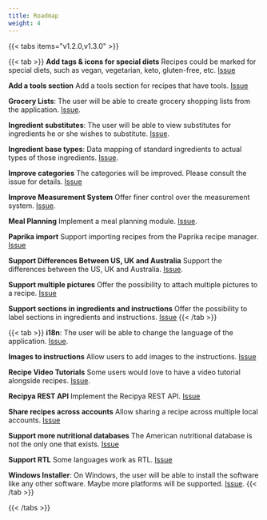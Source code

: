 ```yaml
---
title: Roadmap
weight: 4
---
```


{{< tabs items="v1.2.0,v1.3.0" >}}

{{< tab >}}
**Add tags & icons for special diets**
Recipes could be marked for special diets, such as vegan, vegetarian, keto, gluten-free, etc.
[Issue](https://github.com/reaper47/recipya/issues/208)

**Add a tools section**
Add a tools section for recipes that have tools.
[Issue](https://github.com/reaper47/recipya/issues/261)

**Grocery Lists**:
The user will be able to create grocery shopping lists from the application.
[Issue](https://github.com/reaper47/recipya/issues/103).

**Ingredient substitutes**:
The user will be able to view substitutes for ingredients he or she wishes to substitute.
[Issue](https://github.com/reaper47/recipya/issues/37).

**Ingredient base types**:
Data mapping of standard ingredients to actual types of those ingredients.
[Issue](https://github.com/reaper47/recipya/issues/116).

**Improve categories**
The categories will be improved. Please consult the issue for details.
[Issue](https://github.com/reaper47/recipya/issues/258)

**Improve Measurement System**
Offer finer control over the measurement system. 
[Issue](https://github.com/reaper47/recipya/issues/175).

**Meal Planning**
Implement a meal planning module.
[Issue](https://github.com/reaper47/recipya/issues/178).

**Paprika import**
Support importing recipes from the Paprika recipe manager.
[Issue](https://github.com/reaper47/recipya/issues/265)

**Support Differences Between US, UK and Australia**
Support the differences between the US, UK and Australia.
[Issue](https://github.com/reaper47/recipya/issues/181).

**Support multiple pictures**
Offer the possibility to attach multiple pictures to a recipe.
[Issue](https://github.com/reaper47/recipya/issues/208)

**Support sections in ingredients and instructions**
Offer the possibility to label sections in ingredients and instructions.
[Issue](https://github.com/reaper47/recipya/issues/254)
{{< /tab >}}

{{< tab >}}
**i18n**: 
The user will be able to change the language of the application. 
[Issue](https://github.com/reaper47/recipya/issues/125).

**Images to instructions**
Allow users to add images to the instructions.
[Issue](https://github.com/reaper47/recipya/issues/262)

**Recipe Video Tutorials**
Some users would love to have a video tutorial alongside recipes.
[Issue](https://github.com/reaper47/recipya/issues/177).

**Recipya REST API**
Implement the Recipya REST API.
[Issue](https://github.com/reaper47/recipya/issues/234)

**Share recipes across accounts**
Allow sharing a recipe across multiple local accounts.
[Issue](https://github.com/reaper47/recipya/issues/203)

**Support more nutritional databases**
The American nutritional database is not the only one that exists.
[Issue](https://github.com/reaper47/recipya/issues/259)

**Support RTL**
Some languages work as RTL.
[Issue](https://github.com/reaper47/recipya/issues/237)

**Windows Installer**:
On Windows, the user will be able to install the software like any other software. Maybe more platforms will be supported.
[Issue](https://github.com/reaper47/recipya/issues/29).
{{< /tab >}}

{{< /tabs >}}